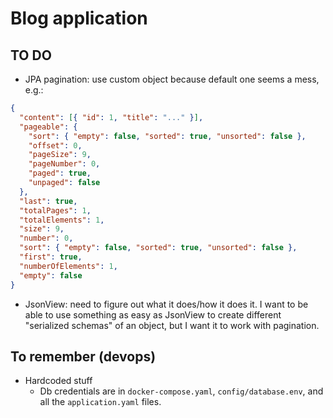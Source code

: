 # Blog application

## TO DO
- JPA pagination: use custom object because default one seems a mess, e.g.:
```json
{
  "content": [{ "id": 1, "title": "..." }],
  "pageable": {
    "sort": { "empty": false, "sorted": true, "unsorted": false },
    "offset": 0,
    "pageSize": 9,
    "pageNumber": 0,
    "paged": true,
    "unpaged": false
  },
  "last": true,
  "totalPages": 1,
  "totalElements": 1,
  "size": 9,
  "number": 0,
  "sort": { "empty": false, "sorted": true, "unsorted": false },
  "first": true,
  "numberOfElements": 1,
  "empty": false
}
```
- JsonView: need to figure out what it does/how it does it. I want to be able to use something as easy as JsonView to
create different "serialized schemas" of an object, but I want it to work with pagination.

## To remember (devops)

- Hardcoded stuff
  - Db credentials are in `docker-compose.yaml`, `config/database.env`, and all the `application.yaml` files.

